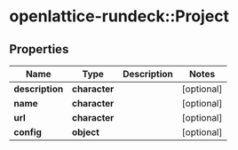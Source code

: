 # openlattice-rundeck::Project

## Properties
Name | Type | Description | Notes
------------ | ------------- | ------------- | -------------
**description** | **character** |  | [optional] 
**name** | **character** |  | [optional] 
**url** | **character** |  | [optional] 
**config** | **object** |  | [optional] 


